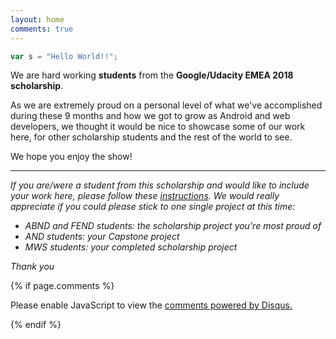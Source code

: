 ```yaml
---
layout: home
comments: true
---
```


```javascript
var s = "Hello World!!";
```

We are hard working **students** from the **Google/Udacity EMEA 2018 scholarship**. 

As we are extremely proud on a personal level of what we've accomplished during these 9 months and how we got to grow as Android and web developers, we thought it would be nice to showcase some of our work here, for other scholarship students and the rest of the world to see.

We hope you enjoy the show!


***

*If you are/were a student from this scholarship and would like to include your work here, please follow these [instructions](https://github.com/AndroidDevScholarship/ud851-emea/blob/master/README.md).* 
*We would really appreciate if you could please stick to one single project at this time:*
- *ABND and FEND students: the scholarship project you're most proud of*
- *AND students: your Capstone project*
- *MWS students: your completed scholarship project*

*Thank you*

{% if page.comments %}
<div id="disqus_thread"></div>
<script>

/**
*  RECOMMENDED CONFIGURATION VARIABLES: EDIT AND UNCOMMENT THE SECTION BELOW TO INSERT DYNAMIC VALUES FROM YOUR PLATFORM OR CMS.
*  LEARN WHY DEFINING THESE VARIABLES IS IMPORTANT: https://disqus.com/admin/universalcode/#configuration-variables*/
/*
var disqus_config = function () {
this.page.url = PAGE_URL;  // Replace PAGE_URL with your page's canonical URL variable
this.page.identifier = PAGE_IDENTIFIER; // Replace PAGE_IDENTIFIER with your page's unique identifier variable
};
*/
(function() { // DON'T EDIT BELOW THIS LINE
var d = document, s = d.createElement('script');
s.src = 'https://https-google-udacity-scholars18-github-io.disqus.com/embed.js';
s.setAttribute('data-timestamp', +new Date());
(d.head || d.body).appendChild(s);
})();
</script>
<noscript>Please enable JavaScript to view the <a href="https://disqus.com/?ref_noscript">comments powered by Disqus.</a></noscript>
                            
{% endif %}

